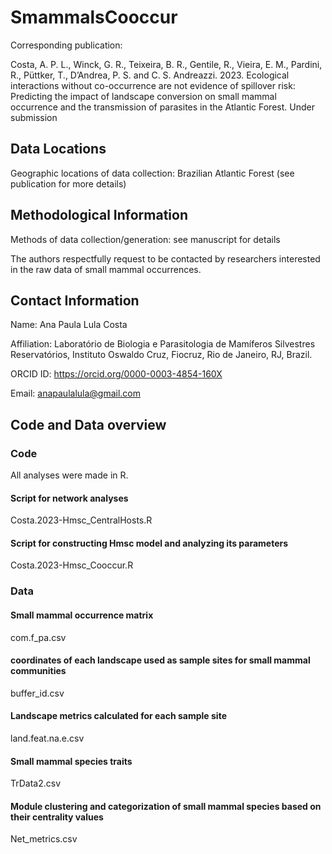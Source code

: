 # SmammalsCooccur

Corresponding publication:

Costa, A. P. L., Winck, G. R., Teixeira, B. R., Gentile, R., Vieira, E. M., Pardini, R., Püttker, T., D’Andrea, P. S. and C. S. Andreazzi. 2023. Ecological interactions without co-occurrence are not evidence of spillover risk: Predicting the impact of landscape conversion on small mammal occurrence and the transmission of parasites in the Atlantic Forest. Under submission 

## Data Locations

 Geographic locations of data collection: Brazilian Atlantic Forest (see publication for more details)

## Methodological Information

Methods of data collection/generation: see manuscript for details

The authors respectfully request to be contacted by researchers interested in the raw data of small mammal occurrences.

## Contact Information

Name: Ana Paula Lula Costa

Affiliation: Laboratório de Biologia e Parasitologia de Mamíferos Silvestres Reservatórios, Instituto Oswaldo Cruz, Fiocruz, Rio de Janeiro, RJ, Brazil.

ORCID ID: https://orcid.org/0000-0003-4854-160X

Email: anapaulalula@gmail.com

## Code and Data overview

### Code

All analyses were made in R.

#### Script for network analyses

Costa.2023-Hmsc_CentralHosts.R

#### Script for constructing Hmsc model and analyzing its parameters

Costa.2023-Hmsc_Cooccur.R

### Data

#### Small mammal occurrence matrix

com.f_pa.csv

#### coordinates of each landscape used as sample sites for small mammal communities

buffer_id.csv

#### Landscape metrics calculated for each sample site

land.feat.na.e.csv

#### Small mammal species traits

TrData2.csv

#### Module clustering and categorization of small mammal species based on their centrality values

Net_metrics.csv



